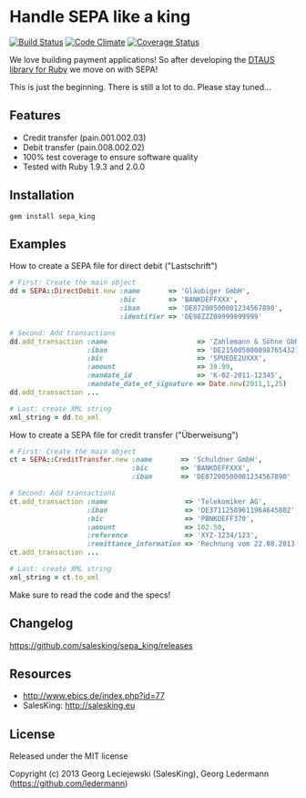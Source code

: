 # Handle SEPA like a king

[![Build Status](https://secure.travis-ci.org/salesking/sepa_king.png)](http://travis-ci.org/salesking/sepa_king)
[![Code Climate](https://codeclimate.com/github/salesking/sepa_king.png)](https://codeclimate.com/github/salesking/sepa_king)
[![Coverage Status](https://coveralls.io/repos/salesking/sepa_king/badge.png)](https://coveralls.io/r/salesking/sepa_king)

We love building payment applications! So after developing the [DTAUS library for Ruby](https://github.com/salesking/king_dtaus) we move on with SEPA!

This is just the beginning. There is still a lot to do. Please stay tuned...


## Features

* Credit transfer (pain.001.002.03)
* Debit transfer (pain.008.002.02)
* 100% test coverage to ensure software quality
* Tested with Ruby 1.9.3 and 2.0.0


## Installation

    gem install sepa_king


## Examples

How to create a SEPA file for direct debit ("Lastschrift")

```ruby
# First: Create the main object
dd = SEPA::DirectDebit.new :name       => 'Gläubiger GmbH',
                           :bic        => 'BANKDEFFXXX',
                           :iban       => 'DE87200500001234567890',
                           :identifier => 'DE98ZZZ09999999999'

# Second: Add transactions
dd.add_transaction :name                      => 'Zahlemann & Söhne GbR',
                   :iban                      => 'DE21500500009876543210',
                   :bic                       => 'SPUEDE2UXXX',
                   :amount                    => 39.99,
                   :mandate_id                => 'K-02-2011-12345',
                   :mandate_date_of_signature => Date.new(2011,1,25)
dd.add_transaction ...

# Last: create XML string
xml_string = dd.to_xml
```


How to create a SEPA file for credit transfer ("Überweisung")

```ruby
# First: Create the main object
ct = SEPA::CreditTransfer.new :name       => 'Schuldner GmbH',
                              :bic        => 'BANKDEFFXXX',
                              :iban       => 'DE87200500001234567890'

# Second: Add transactions
ct.add_transaction :name                   => 'Telekomiker AG',
                   :iban                   => 'DE37112589611964645802',
                   :bic                    => 'PBNKDEFF370',
                   :amount                 => 102.50,
                   :reference              => 'XYZ-1234/123',
                   :remittance_information => 'Rechnung vom 22.08.2013'
ct.add_transaction ...

# Last: create XML string
xml_string = ct.to_xml
```

Make sure to read the code and the specs!


## Changelog

https://github.com/salesking/sepa_king/releases


## Resources

* http://www.ebics.de/index.php?id=77
* SalesKing: http://salesking.eu


## License

Released under the MIT license

Copyright (c) 2013 Georg Leciejewski (SalesKing), Georg Ledermann (https://github.com/ledermann)
